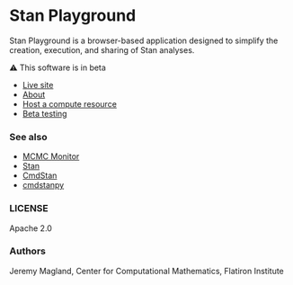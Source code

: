 # Stan Playground

Stan Playground is a browser-based application designed to simplify the creation, execution, and sharing of Stan analyses.

:warning: This software is in beta

* [Live site](https://stan-playground.vercel.app)
* [About](https://stan-playground.vercel.app)
* [Host a compute resource](./doc/host_compute_resource.md)
* [Beta testing](./doc/beta_testing.md)

### See also

* [MCMC Monitor](https://github.com/flatironinstitute/mcmc-monitor/blob/main/README.md)
* [Stan](https://mc-stan.org/)
* [CmdStan](https://mc-stan.org/users/interfaces/cmdstan)
* [cmdstanpy](https://mc-stan.org/cmdstanpy/)

### LICENSE

Apache 2.0

### Authors

Jeremy Magland, Center for Computational Mathematics, Flatiron Institute
